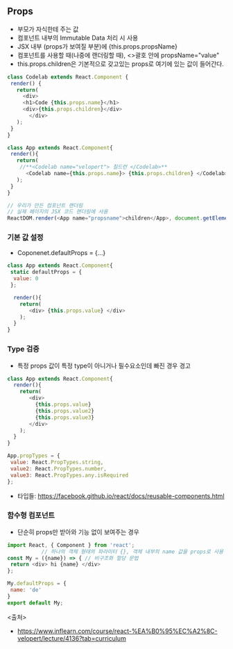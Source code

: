## Props
 - 부모가 자식한테 주는 값
 - 컴포넌트 내부의 Immutable Data 처리 시 사용
 - JSX 내부 (props가 보여질 부분)에 {this.props.propsName}
 - 컴포넌트를 사용할 때(나중에 랜더링할 때), <>괄호 안에 propsName="value"
 - this.props.children은 기본적으로 갖고있는 props로 <Cpnt>여기에 있는 값이 들어간다.</Cpnt>
 
 ```javascript
 class Codelab extends React.Component {
  render() {
    return(
      <div>
      <h1>Code {this.props.name}</h1>
      <div>{this.props.children}</div>
        </div>
    );
  }
}

class App extends React.Component{
  render(){
    return(
     //**<Codelab name="velopert"> 칠드런 </Codelab>**
       <Codelab name={this.props.name}> {this.props.children} </Codelab>
    );
  }
}

// 우리가 만든 컴포넌트 랜더링
// 실제 페이지의 JSX 코드 랜더링에 사용
ReactDOM.render(<App name="propsname">children</App>, document.getElementById('root'));
```

### 기본 값 설정
- Coponenet.defaultProps = {...}
```javascript
class App extends React.Component{
 static defaultProps = {
  value: 0
 };

  render(){
    return(
       <div> {this.props.value} </div>
    );
  }
}


```

### Type 검증
- 특정 props 값이 특정 type이 아니거나 필수요소인데 빠진 경우 경고
```javascript
class App extends React.Component{
  render(){
    return(
       <div> 
         {this.props.value} 
         {this.props.value2} 
         {this.props.value3} 
       </div>
    );
  }
}

App.propTypes = {
 value: React.PropTypes.string,
 value2: React.PropTypes.number,
 value3: React.PropTypes.any.isRequired
};
```
- 타입들: https://facebook.github.io/react/docs/reusable-components.html


### 함수형 컴포넌트
 - 단순히 props만 받아와 기능 없이 보여주는 경우
 ```javascript
 import React, { Component } from 'react';
            // 하나의 객체 형태의 파라미터 {}, 객체 내부의 name 값을 props로 사용
 const My = ({name}) => { // 비구조화 할당 문법
  return <div> hi {name} </div>
 };
 
 My.defaultProps = {
  name: 'de'
 }
 export default My;
 ```


<출처>
- https://www.inflearn.com/course/react-%EA%B0%95%EC%A2%8C-velopert/lecture/4136?tab=curriculum
